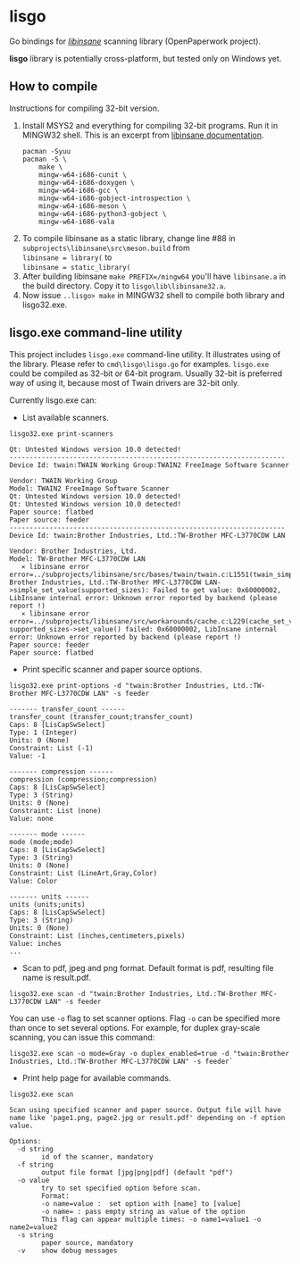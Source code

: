 # lisgo
Go bindings for [*libinsane*](https://gitlab.gnome.org/World/OpenPaperwork/libinsane) scanning library (OpenPaperwork project).

**lisgo** library is potentially cross-platform, but tested only on Windows yet. 

## How to compile

Instructions for compiling 32-bit version.

1. Install MSYS2 and everything for compiling 32-bit programs. Run it in MINGW32 shell. This is an excerpt from [libinsane documentation](https://doc.openpaper.work/libinsane/latest/libinsane/install.html). 
    ```
    pacman -Syuu
    pacman -S \
        make \
        mingw-w64-i686-cunit \
        mingw-w64-i686-doxygen \
        mingw-w64-i686-gcc \
        mingw-w64-i686-gobject-introspection \
        mingw-w64-i686-meson \
        mingw-w64-i686-python3-gobject \
        mingw-w64-i686-vala
    ```
2. To compile libinsane as a static library, change line #88 in `subprojects\libinsane\src\meson.build` from  
   `libinsane = library(` to  
   `libinsane = static_library(`
3. After building libinsane `make PREFIX=/mingw64` you'll have `libinsane.a` in the build directory. Copy it to `lisgo\lib\libinsane32.a`.
4. Now issue `..lisgo> make` in MINGW32 shell to compile both library and lisgo32.exe.


## lisgo.exe command-line utility

This project includes `lisgo.exe` command-line utility. It illustrates using of the library. Please refer to `cmd\lisgo\lisgo.go` for examples.
`lisgo.exe` could be compiled as 32-bit or 64-bit program. Usually 32-bit is preferred way of using it, because most of Twain drivers are 32-bit only.

Currently lisgo.exe can:

* List available scanners.
```
lisgo32.exe print-scanners

Qt: Untested Windows version 10.0 detected!
---------------------------------------------------------------------
Device Id: twain:TWAIN Working Group:TWAIN2 FreeImage Software Scanner

Vendor: TWAIN Working Group
Model: TWAIN2 FreeImage Software Scanner
Qt: Untested Windows version 10.0 detected!
Qt: Untested Windows version 10.0 detected!
Paper source: flatbed
Paper source: feeder
---------------------------------------------------------------------
Device Id: twain:Brother Industries, Ltd.:TW-Brother MFC-L3770CDW LAN

Vendor: Brother Industries, Ltd.
Model: TW-Brother MFC-L3770CDW LAN
   ⨯ libinsane error           error=../subprojects/libinsane/src/bases/twain/twain.c:L1551(twain_simple_set_value): Brother Industries, Ltd.:TW-Brother MFC-L3770CDW LAN->simple_set_value(supported_sizes): Failed to get value: 0x60000002, LibInsane internal error: Unknown error reported by backend (please report !)
   ⨯ libinsane error           error=../subprojects/libinsane/src/workarounds/cache.c:L229(cache_set_value): supported_sizes->set_value() failed: 0x60000002, LibInsane internal error: Unknown error reported by backend (please report !)
Paper source: feeder
Paper source: flatbed
```
* Print specific scanner and paper source options.
```
lisgo32.exe print-options -d "twain:Brother Industries, Ltd.:TW-Brother MFC-L3770CDW LAN" -s feeder

------- transfer_count ------
transfer_count (transfer_count;transfer_count)
Caps: 8 [LisCapSwSelect]
Type: 1 (Integer)
Units: 0 (None)
Constraint: List (-1)
Value: -1

------- compression ------
compression (compression;compression)
Caps: 8 [LisCapSwSelect]
Type: 3 (String)
Units: 0 (None)
Constraint: List (none)
Value: none

------- mode ------
mode (mode;mode)
Caps: 8 [LisCapSwSelect]
Type: 3 (String)
Units: 0 (None)
Constraint: List (LineArt,Gray,Color)
Value: Color

------- units ------
units (units;units)
Caps: 8 [LisCapSwSelect]
Type: 3 (String)
Units: 0 (None)
Constraint: List (inches,centimeters,pixels)
Value: inches
...
```
* Scan to pdf, jpeg and png format. Default format is pdf, resulting file name is result.pdf. 
```
lisgo32.exe scan -d "twain:Brother Industries, Ltd.:TW-Brother MFC-L3770CDW LAN" -s feeder
```
You can use `-o` flag to set scanner options. Flag `-o` can be specified more than once to set several options.
For example, for duplex gray-scale scanning, you can issue this command:
```
lisgo32.exe scan -o mode=Gray -o duplex_enabled=true -d "twain:Brother Industries, Ltd.:TW-Brother MFC-L3770CDW LAN" -s feeder`
```
* Print help page for available commands.
```
lisgo32.exe scan

Scan using specified scanner and paper source. Output file will have name like 'page1.png, page2.jpg or result.pdf' depending on -f option value.

Options:
  -d string
        id of the scanner, mandatory
  -f string
        output file format [jpg|png|pdf] (default "pdf")
  -o value
        try to set specified option before scan.
        Format:
        -o name=value :  set option with [name] to [value]
        -o name= : pass empty string as value of the option
        This flag can appear multiple times: -o name1=value1 -o name2=value2
  -s string
        paper source, mandatory
  -v    show debug messages
```

